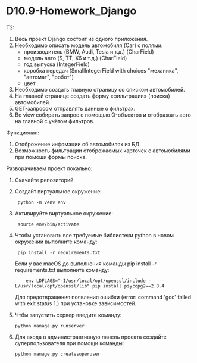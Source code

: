 # D10.9-Homework_Django

ТЗ:
 1. Весь проект Django состоит из одного приложения.
 2. Необходимо описать модель автомобиля (Car) с полями:
      - производитель (BMW, Audi, Tesla и т.д.) (CharField)
      - модель авто (S, TT, X6 и т.д.) (CharField)
      - год выпуска (IntegerField)
      - коробка передач (SmallIntegerField with choices "механика", "автомат", "робот")
      - цвет
 3. Необходимо создать главную страницу со списком автомобилей.
 4. На главной странице создать форму «фильтрации» (поиска) автомобилей.
 5. GET-запросом отправлять данные о фильтрах.
 6. Во view собирать запрос с помощью Q-объектов и отображать авто на главной с учётом фильтров.


Функционал:
1. Отоброжение инфомации об автомобилях из БД.
2. Возможность фильтрации отоброжаемых карточек с автомобилями при помощи формы поиска.


Разворачиваем проект локально:

1. Скачайте репозиторий
2. Создайт виртуальное окружение:
          
        python -m venv env
       
3. Активируйте виртуальное окружение: 

        source env/bin/activate
        
4. Чтобы установить все требуемые библиотеки python в новом окружении выполните команду: 

        pip install -r requirements.txt
   
   Если у вас macOS до выполнения команды pip install -r requirements.txt выполните команду:       
   
           env LDFLAGS="-I/usr/local/opt/openssl/include -L/usr/local/opt/openssl/lib" pip install psycopg2==2.8.4      
   
   Для предотвращения появления ошибки (error: command 'gcc' failed with exit status 1.) при установке зависимостей.

5. Чтбы запустить сервер введите команду: 

       python manage.py runserver

6. Для входа в администравтивную панель проекта создайте суперпользователя при помощи команды: 

       python manage.py createsuperuser
